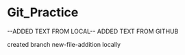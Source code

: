 # Git_Practice
--ADDED TEXT FROM LOCAL--
ADDED TEXT FROM GITHUB

created branch new-file-addition locally